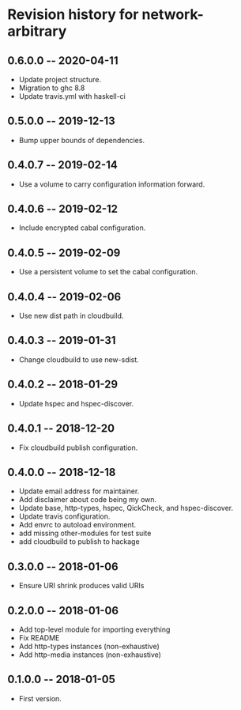 # Revision history for network-arbitrary

## 0.6.0.0  -- 2020-04-11

* Update project structure.
* Migration to ghc 8.8
* Update travis.yml with haskell-ci

## 0.5.0.0  -- 2019-12-13

* Bump upper bounds of dependencies.

## 0.4.0.7  -- 2019-02-14

* Use a volume to carry configuration information forward.

## 0.4.0.6  -- 2019-02-12

* Include encrypted cabal configuration.

## 0.4.0.5  -- 2019-02-09

* Use a persistent volume to set the cabal configuration.

## 0.4.0.4  -- 2019-02-06

* Use new dist path in cloudbuild.

## 0.4.0.3  -- 2019-01-31

* Change cloudbuild to use new-sdist.

## 0.4.0.2  -- 2018-01-29

* Update hspec and hspec-discover.

## 0.4.0.1  -- 2018-12-20

* Fix cloudbuild publish configuration.

## 0.4.0.0  -- 2018-12-18

* Update email address for maintainer.
* Add disclaimer about code being my own.
* Update base, http-types, hspec, QickCheck, and hspec-discover.
* Update travis configuration.
* Add envrc to autoload environment.
* add missing other-modules for test suite
* add cloudbuild to publish to hackage

## 0.3.0.0  -- 2018-01-06

* Ensure URI shrink produces valid URIs

## 0.2.0.0  -- 2018-01-06

* Add top-level module for importing everything
* Fix README
* Add http-types instances (non-exhaustive)
* Add http-media instances (non-exhaustive)

## 0.1.0.0  -- 2018-01-05

* First version.
